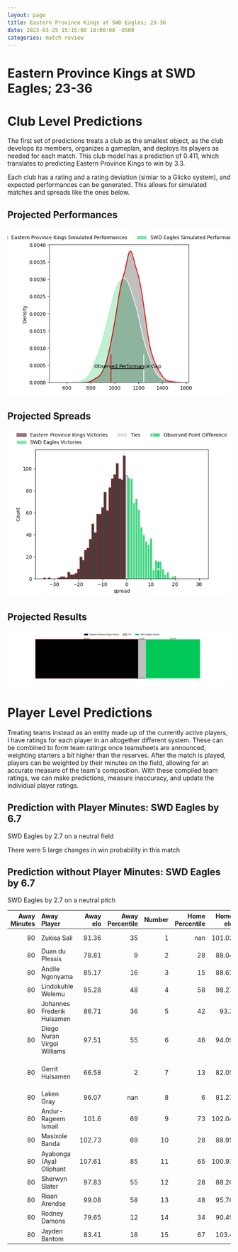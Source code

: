 ```yaml
---  
layout: page  
title: Eastern Province Kings at SWD Eagles; 23-36  
date: 2023-03-25 15:15:00 18:00:00 -0500  
categories: match review  
---
```

# Eastern Province Kings at SWD Eagles; 23-36

# Club Level Predictions


The first set of predictions treats a club as the smallest object, as the club develops its members, organizes a gameplan, and deploys its players as needed for each match. This club model has a prediction of 0.411, which translates to predicting Eastern Province Kings to win by 3.3.

Each club has a rating and a rating deviation (simiar to a Glicko system), and expected performances can be generated. This allows for simulated matches and spreads like the ones below.
## Projected Performances


![Projected Performances](plots/performances_2023-03-25-SWDEagles-EasternProvinceKings.png)
## Projected Spreads


![Projected Spreads](plots/spreads_2023-03-25-SWDEagles-EasternProvinceKings.png)
## Projected Results


![Projected Results](plots/resultbar_2023-03-25-SWDEagles-EasternProvinceKings.png)
# Player Level Predictions


Treating teams instead as an entity made up of the currently active players, I have ratings for each player in an altogether different system. These can be combined to form team ratings once teamsheets are announced, weighting starters a bit higher than the reserves. After the match is played, players can be weighted by their minutes on the field, allowing for an accurate measure of the team's composition. With these compiled team ratings, we can make predictions, measure inaccuracy, and update the individual player ratings.
## Prediction with Player Minutes: SWD Eagles by 6.7


SWD Eagles by 2.7 on a neutral field

There were 5 large changes in win probability in this match
## Prediction without Player Minutes: SWD Eagles by 6.7


SWD Eagles by 2.7 on a neutral pitch



|   Away Minutes | Away Player                 |   Away elo |   Away Percentile |   Number |   Home Percentile |   Home elo | Home Player                         |   Home Minutes |
|---------------:|:----------------------------|-----------:|------------------:|---------:|------------------:|-----------:|:------------------------------------|---------------:|
|             80 | Zukisa Sali                 |      91.36 |                35 |        1 |               nan |     101.02 | Qhama Hope Hina                     |             80 |
|             80 | Duan du Plessis             |      78.81 |                 9 |        2 |                28 |      88.04 | Keanu Hendricks                     |             80 |
|             80 | Andile Ngonyama             |      85.17 |                16 |        3 |                15 |      88.62 | Mhleli Dlamini                      |             80 |
|             80 | Lindokuhle Welemu           |      95.28 |                48 |        4 |                58 |      98.27 | Ethan Stuurman                      |             80 |
|             80 | Johannes Frederik Huisamen  |      86.71 |                36 |        5 |                42 |      93.2  | Ruben Cronje                        |             80 |
|             80 | Diego Nuran Virgol Williams |      97.51 |                55 |        6 |                46 |      94.09 | Uzile Tele                          |             80 |
|             80 | Gerrit Huisamen             |      66.58 |                 2 |        7 |                13 |      82.05 | Johannes Hendrik (Janneman) Stander |             80 |
|             80 | Laken Gray                  |      96.07 |               nan |        8 |                 6 |      81.23 | Chuma Biyana                        |             80 |
|             80 | Andur-Rageem Ismail         |     101.6  |                69 |        9 |                73 |     102.04 | Sacha Toring                        |             80 |
|             80 | Masixole Banda              |     102.73 |                69 |       10 |                28 |      88.95 | Sergio Stalmeester                  |             80 |
|             80 | Ayabonga (Aya) Oliphant     |     107.61 |                85 |       11 |                65 |     100.93 | Mpho Ntsane                         |             80 |
|             80 | Sherwyn Slater              |      97.83 |                55 |       12 |                28 |      88.26 | Edwin Sass                          |             80 |
|             80 | Riaan Arendse               |      99.08 |                58 |       13 |                48 |      95.76 | Clive Kruger                        |             80 |
|             80 | Rodney Damons               |      79.65 |                12 |       14 |                34 |      90.49 | Rosco Systers                       |             80 |
|             80 | Jayden Bantom               |      83.41 |                18 |       15 |                67 |     103.4  | Darryn Fortuin                      |             80 |

